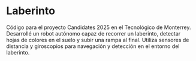 # Laberinto
Código para el proyecto Candidates 2025 en el Tecnológico de Monterrey. Desarrollé un robot autónomo capaz de recorrer un laberinto, detectar hojas de colores en el suelo y subir una rampa al final. Utiliza sensores de distancia y giroscopios para navegación y detección en el entorno del laberinto.
